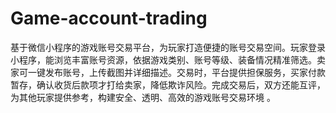 # Game-account-trading
基于微信小程序的游戏账号交易平台，为玩家打造便捷的账号交易空间。玩家登录小程序，能浏览丰富账号资源，依据游戏类别、账号等级、装备情况精准筛选。卖家可一键发布账号，上传截图并详细描述。交易时，平台提供担保服务，买家付款暂存，确认收货后款项才打给卖家，降低欺诈风险。完成交易后，双方还能互评，为其他玩家提供参考，构建安全、透明、高效的游戏账号交易环境 。 
